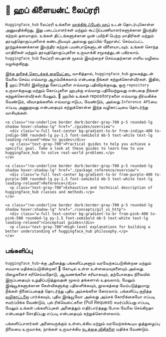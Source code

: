 <!--⚠️ Note that this file is in Markdown but contain specific syntax for our doc-builder (similar to MDX) that may not be
rendered properly in your Markdown viewer.
-->

# 🤗 ஹப் கிளையன்ட் லைப்ரரி

`Huggingface_hub` லைப்ரரி உங்களை [ஹக்கிங் ஃபேஸ் ஹப்]((https://hf.co))  உடன் தொடர்புகொள்ள அனுமதிக்கிறது, இது படைப்பாளர்கள் மற்றும் கூட்டுப்பணியாளர்களுக்கான இயந்திர கற்றல் தளமாகும். உங்கள் திட்டங்களுக்கான முன் பயிற்சி பெற்ற மாதிரிகள் மற்றும் தரவுத்தொகுப்புகளைக் கண்டறியவும் அல்லது ஹப்பில் ஹோஸ்ட் செய்யப்பட்ட நூற்றுக்கணக்கான இயந்திர கற்றல் பயன்பாடுகளுடன் விளையாடவும். உங்கள் சொந்த மாதிரிகள் மற்றும் தரவுத்தொகுப்புகளை உருவாக்கி சமூகத்துடன் பகிரலாம். `huggingface_hub` லைப்ரரி பைதான் மூலம் இவற்றைச் செய்வதற்கான எளிய வழியை வழங்குகிறது.


[இந்த துரிதத் தொடக்கக் கையேட்டை](quick-start) வாசித்தால், `huggingface_hub` நூலகத்துடன் வேலை செய்ய எவ்வாறு ஆரம்பிக்கலாம் என்பதை நீங்கள் கற்றுக்கொள்வீர்கள். இதில், 🤗 ஹப் (Hub) இலிருந்து கோப்புகளை எவ்வாறு பதிவிறக்குவது, ஒரு `repository` உருவாக்குவது மற்றும் கோப்புகளை ஹபுக்கு எவ்வாறு பதிவேற்றுவது என்பதை நீங்கள் கற்றுக்கொள்வீர்கள்.மேலும், 🤗 ஹபில் உங்கள் repositoryகளை எவ்வாறு நிர்வகிக்க வேண்டும், விவாதங்களில் எவ்வாறு ஈடுபட வேண்டும், அல்லது `Inference API`யை எப்படி அணுகுவது என்பதையும் கற்றுக்கொள்ள இந்த வழிகாட்டியை தொடர்ந்து வாசியுங்கள்.


<div class="mt-10">
  <div class="w-full flex flex-col space-y-4 md:space-y-0 md:grid md:grid-cols-2 md:gap-y-4 md:gap-x-5">

    <a class="!no-underline border dark:border-gray-700 p-5 rounded-lg shadow hover:shadow-lg" href="./guides/overview">
      <div class="w-full text-center bg-gradient-to-br from-indigo-400 to-indigo-500 rounded-lg py-1.5 font-semibold mb-5 text-white text-lg leading-relaxed">How-to guides</div>
      <p class="text-gray-700">Practical guides to help you achieve a specific goal. Take a look at these guides to learn how to use huggingface_hub to solve real-world problems.</p>
    </a>

    <a class="!no-underline border dark:border-gray-700 p-5 rounded-lg shadow hover:shadow-lg" href="./package_reference/overview">
      <div class="w-full text-center bg-gradient-to-br from-purple-400 to-purple-500 rounded-lg py-1.5 font-semibold mb-5 text-white text-lg leading-relaxed">Reference</div>
      <p class="text-gray-700">Exhaustive and technical description of huggingface_hub classes and methods.</p>
    </a>

    <a class="!no-underline border dark:border-gray-700 p-5 rounded-lg shadow hover:shadow-lg" href="./concepts/git_vs_http">
      <div class="w-full text-center bg-gradient-to-br from-pink-400 to-pink-500 rounded-lg py-1.5 font-semibold mb-5 text-white text-lg leading-relaxed">Conceptual guides</div>
      <p class="text-gray-700">High-level explanations for building a better understanding of huggingface_hub philosophy.</p>
    </a>

  </div>
</div>

## பங்களிப்பு

`huggingface_hub`-க்கு அனைத்து பங்களிப்புகளும் வரவேற்கப்படுகின்றன மற்றும் சமமாக மதிக்கப்படுகின்றன! 🤗 கோடில் உள்ள உள்ளமைவுகளையும் அல்லது பிழைகளைச் சரிசெய்வதோடு, ஆவணங்களை சரியாகவும், தற்போதைய நிலையில் இருப்பதையும் உறுதிப்படுத்துவதன் மூலம் தங்களால் உதவலாம், மேலும் இஷ்யூக்களுக்கான கேள்விகளுக்கு பதிலளிக்கவும், நூலகத்தை மேம்படுத்துமாறு நீங்கள் நினைப்பதைத் தொடர்ந்து புதிய அம்சங்களை கோரலாம். பங்களிப்பு குறித்த [வழிகாட்டலை](https://github.com/huggingface/huggingface_hub/blob/main/CONTRIBUTING.md) பார்க்கவும், புதிய இஷ்யூவோ அல்லது அம்சக் கோரிக்கையோ எப்படி சமர்ப்பிக்க வேண்டும், புல் ரிக்வெஸ்ட்களை (Pull Request) சமர்ப்பிப்பது எப்படி, மேலும் உங்கள் பங்களிப்புகள் அனைத்தும் எதிர்பார்த்தது போல வேலை செய்கிறதா என்பதைச் சோதிப்பது எப்படி என்பதையும் கற்றுக்கொள்ளலாம்.

பங்களிப்பாளர்கள் அனைவருக்கும் உள்ளடக்கிய மற்றும் வரவேற்கக்கூடிய ஒத்துழைப்பு நிலையை உருவாக்க, நாங்கள் உருவாக்கிய [நடத்தை விதிகளை](https://github.com/huggingface/huggingface_hub/blob/main/CODE_OF_CONDUCT.md) மதிக்க வேண்டும்.






